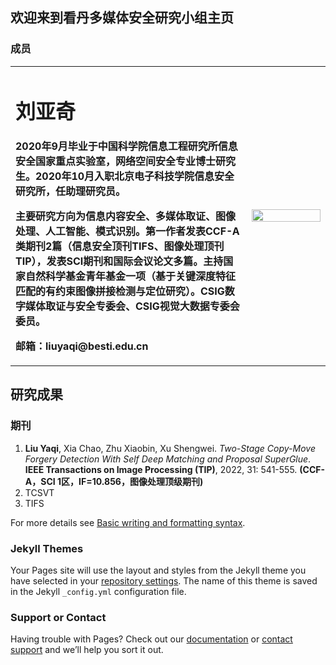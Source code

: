 ## 欢迎来到看丹多媒体安全研究小组主页

### 成员

<table boder="0">
  <tr>
    <td width="75%">
      <h1>刘亚奇</h1>
      <p><b>2020年9月毕业于中国科学院信息工程研究所信息安全国家重点实验室，网络空间安全专业博士研究生。2020年10月入职北京电子科技学院信息安全研究所，任助理研究员。</b></p>
      <p><b>主要研究方向为信息内容安全、多媒体取证、图像处理、人工智能、模式识别。第一作者发表CCF-A类期刊2篇（信息安全顶刊TIFS、图像处理顶刊TIP），发表SCI期刊和国际会议论文多篇。主持国家自然科学基金青年基金一项（基于关键深度特征匹配的有约束图像拼接检测与定位研究）。CSIG数字媒体取证与安全专委会、CSIG视觉大数据专委会委员。</b></p>
      <p><b>邮箱：liuyaqi@besti.edu.cn</b></p>
    </td>
    <td width="25%">
      <image src="liuyaqi.png" width="100%">
    </td>
  </tr>
<table>

  



## 研究成果

### 期刊


1. **Liu Yaqi**, Xia Chao, Zhu Xiaobin, Xu Shengwei. *Two-Stage Copy-Move Forgery Detection With Self Deep Matching and Proposal SuperGlue*. **IEEE Transactions on Image Processing (TIP)**, 2022, 31: 541-555. **(CCF-A，SCI 1区，IF=10.856，图像处理顶级期刊)**
1. TCSVT
1. TIFS

For more details see [Basic writing and formatting syntax](https://docs.github.com/en/github/writing-on-github/getting-started-with-writing-and-formatting-on-github/basic-writing-and-formatting-syntax).

### Jekyll Themes

Your Pages site will use the layout and styles from the Jekyll theme you have selected in your [repository settings](https://github.com/KanDanGroup/KanDanMMSec.com/settings/pages). The name of this theme is saved in the Jekyll `_config.yml` configuration file.

### Support or Contact

Having trouble with Pages? Check out our [documentation](https://docs.github.com/categories/github-pages-basics/) or [contact support](https://support.github.com/contact) and we’ll help you sort it out.
